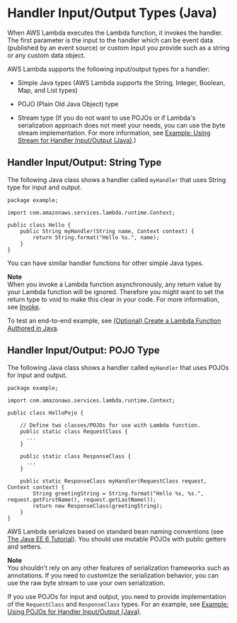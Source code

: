 # Handler Input/Output Types \(Java\)<a name="java-programming-model-req-resp"></a>

When AWS Lambda executes the Lambda function, it invokes the handler\. The first parameter is the input to the handler which can be event data \(published by an event source\) or custom input you provide such as a string or any custom data object\. 

AWS Lambda supports the following input/output types for a handler:

+ Simple Java types \(AWS Lambda supports the String, Integer, Boolean, Map, and List types\)

+ POJO \(Plain Old Java Object\) type

+ Stream type \(If you do not want to use POJOs or if Lambda's serialization approach does not meet your needs, you can use the byte stream implementation\. For more information, see [Example: Using Stream for Handler Input/Output \(Java\)](java-handler-io-type-stream.md)\.\)

## Handler Input/Output: String Type<a name="java-programming-model-req-resp-string"></a>

The following Java class shows a handler called `myHandler` that uses String type for input and output\.

```
package example;

import com.amazonaws.services.lambda.runtime.Context; 

public class Hello {
    public String myHandler(String name, Context context) {
        return String.format("Hello %s.", name);
    }
}
```

You can have similar handler functions for other simple Java types\. 

**Note**  
When you invoke a Lambda function asynchronously, any return value by your Lambda function will be ignored\. Therefore you might want to set the return type to void to make this clear in your code\. For more information, see [Invoke](API_Invoke.md)\.

To test an end\-to\-end example, see  [\(Optional\) Create a Lambda Function Authored in Java](get-started-step4-optional.md)\.

## Handler Input/Output: POJO Type<a name="java-programming-model-req-resp-pojo"></a>

The following Java class shows a handler called `myHandler` that uses POJOs for input and output\.

```
package example;

import com.amazonaws.services.lambda.runtime.Context; 

public class HelloPojo {

    // Define two classes/POJOs for use with Lambda function.
    public static class RequestClass {
      ...
    }

    public static class ResponseClass {
      ...
    }

    public static ResponseClass myHandler(RequestClass request, Context context) {
        String greetingString = String.format("Hello %s, %s.", request.getFirstName(), request.getLastName());
        return new ResponseClass(greetingString);
    }
}
```

AWS Lambda serializes based on standard bean naming conventions \(see [The Java EE 6 Tutorial](https://docs.oracle.com/javaee/6/tutorial/doc/gipks.html)\)\. You should use mutable POJOs with public getters and setters\. 

**Note**  
You shouldn't rely on any other features of serialization frameworks such as annotations\. If you need to customize the serialization behavior, you can use the raw byte stream to use your own serialization\.

If you use POJOs for input and output, you need to provide implementation of the `RequestClass` and `ResponseClass` types\. For an example, see [Example: Using POJOs for Handler Input/Output \(Java\)](java-handler-io-type-pojo.md)\.